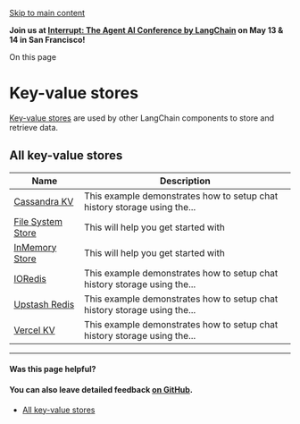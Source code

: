 [Skip to main content](https://js.langchain.com/docs/integrations/stores/#__docusaurus_skipToContent_fallback)

**Join us at [Interrupt: The Agent AI Conference by LangChain](https://interrupt.langchain.com/) on May 13 & 14 in San Francisco!**

On this page

# Key-value stores

[Key-value stores](https://js.langchain.com/docs/concepts/key_value_stores) are used by other LangChain components to store and retrieve data.

## All key-value stores [​](https://js.langchain.com/docs/integrations/stores/\#all-key-value-stores "Direct link to All key-value stores")

| Name | Description |
| --- | --- |
| [Cassandra KV](https://js.langchain.com/docs/integrations/stores/cassandra_storage) | This example demonstrates how to setup chat history storage using the... |
| [File System Store](https://js.langchain.com/docs/integrations/stores/file_system) | This will help you get started with |
| [InMemory Store](https://js.langchain.com/docs/integrations/stores/in_memory) | This will help you get started with |
| [IORedis](https://js.langchain.com/docs/integrations/stores/ioredis_storage) | This example demonstrates how to setup chat history storage using the... |
| [Upstash Redis](https://js.langchain.com/docs/integrations/stores/upstash_redis_storage) | This example demonstrates how to setup chat history storage using the... |
| [Vercel KV](https://js.langchain.com/docs/integrations/stores/vercel_kv_storage) | This example demonstrates how to setup chat history storage using the... |

* * *

#### Was this page helpful?

#### You can also leave detailed feedback [on GitHub](https://github.com/langchain-ai/langchainjs/issues/new?assignees=&labels=03+-+Documentation&projects=&template=documentation.yml&title=DOC%3A+%3CIssue+related+to+/docs/integrations/stores/%3E).

- [All key-value stores](https://js.langchain.com/docs/integrations/stores/#all-key-value-stores)